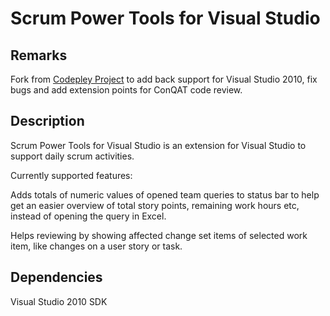 Scrum Power Tools for Visual Studio
===================================

Remarks
-------

Fork from [Codepley Project](https://scrumpowertools.codeplex.com/) to add back support for Visual Studio 2010, fix bugs and add extension points for ConQAT code review.

Description
-----------

Scrum Power Tools for Visual Studio is an extension for Visual Studio to support daily scrum activities.

Currently supported features:

Adds totals of numeric values of opened team queries to status bar to help get an easier overview of total story points, remaining work hours etc, instead of opening the query in Excel.

Helps reviewing by showing affected change set items of selected work item, like changes on a user story or task.

Dependencies
------------

Visual Studio 2010 SDK
